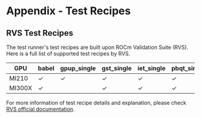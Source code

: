 # Appendix - Test Recipes

## RVS Test Recipes

The test runner's test recipes are built upon ROCm Validation Suite (RVS). Here is a full list of supported test recipes by RVS.

| GPU     | babel | gpup_single | gst_single | iet_single | pbqt_single | pebb_single | tst_single | gst_ext | gst_selfcheck | gst_stress | iet_stress |
|---------|------------|------------------|-----------------|-----------------|------------------|------------------|-----------------|--------------|--------------------|-----------------|-----------------|
| MI210   |     ✓      |        ✓         |        ✓        |        ✓        |        ✓         |        ✓         |        ✓        |              |                    |                 |                 |
| MI300X  |     ✓      |                  |        ✓        |        ✓        |        ✓         |        ✓         |                 |      ✓       |         ✓          |        ✓        |        ✓        |

For more information of test recipe details and explanation, please check [RVS official documentation](https://rocm.docs.amd.com/projects/ROCmValidationSuite/en/latest/conceptual/rvs-modules.html).
